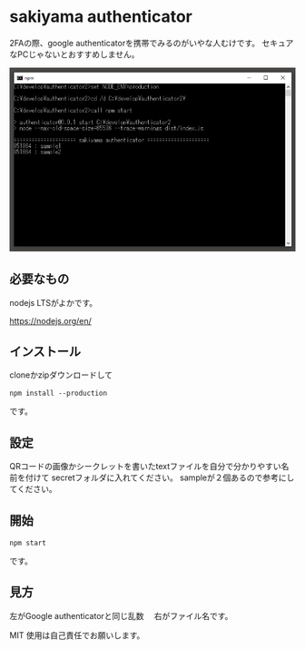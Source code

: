 # sakiyama authenticator
2FAの際、google authenticatorを携帯でみるのがいやな人むけです。
セキュアなPCじゃないとおすすめしません。

![console](/console.png)

## 必要なもの
nodejs LTSがよかです。

https://nodejs.org/en/

## インストール
cloneかzipダウンロードして
```
npm install --production
```
です。

## 設定
QRコードの画像かシークレットを書いたtextファイルを自分で分かりやすい名前を付けて
secretフォルダに入れてください。
sampleが２個あるので参考にしてください。

## 開始
```
npm start
```
です。

## 見方
左がGoogle authenticatorと同じ乱数　
右がファイル名です。

MIT
使用は自己責任でお願いします。
